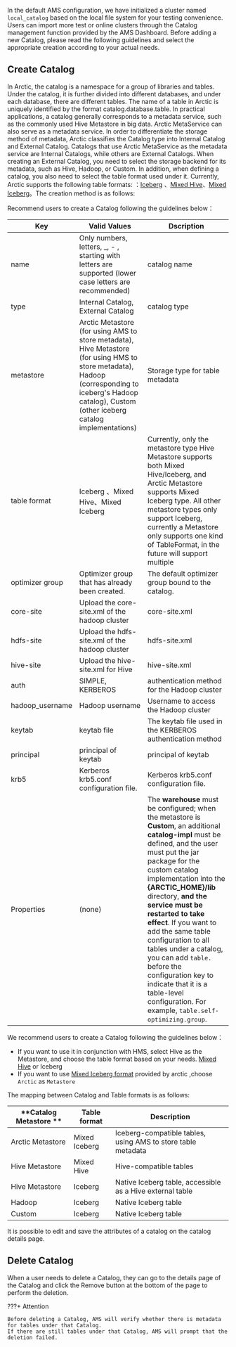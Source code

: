 
In the default AMS configuration, we have initialized a cluster named `local_catalog` based on the local file system for your testing convenience. 
Users can import more test or online clusters through the Catalog management function provided by the AMS Dashboard. Before adding a new Catalog, 
please read the following guidelines and select the appropriate creation according to your actual needs.


## Create Catalog
In Arctic, the catalog is a namespace for a group of libraries and tables. Under the catalog, it is further divided into different databases, and under each database, there are different tables. The name of a table in Arctic is uniquely identified by the format catalog.database.table. In practical applications, a catalog generally corresponds to a metadata service, such as the commonly used Hive Metastore in big data. Arctic MetaService can also serve as a metadata service. In order to differentiate the storage method of metadata, Arctic classifies the Catalog type into Internal Catalog and External Catalog. Catalogs that use Arctic MetaService as the metadata service are Internal Catalogs, while others are External Catalogs. When creating an External Catalog, you need to select the storage backend for its metadata, such as Hive, Hadoop, or Custom.
In addition, when defining a catalog, you also need to select the table format used under it. Currently, Arctic supports the following table formats:
：[Iceberg](../concepts/table-formats.md#iceberg-format) 、[Mixed Hive](../concepts/table-formats.md#mixed-hive-format)、[Mixed Iceberg](../concepts/table-formats.md#mixed-iceberg-format)。The creation method is as follows:

Recommend users to create a Catalog following the guidelines below：

| **Key**         | **Valid Values**                                                                                                                                                                                          | **Dscription**                                                                                                                                                                                                                                                                                      |
|-----------------|-----------------------------------------------------------------------------------------------------------------------------------------------------------------------------------------------------------|-----------------------------------------------------------------------------------------------------------------------------------------------------------------------------------------------------------------------------------------------------------------------------------------------------|
| name            | Only numbers, letters, _, - , starting with letters are supported (lower case letters are recommended)                                                                                                    | catalog name                                                                                                                                                                                                                                                                                        |
| type            | Internal Catalog, External Catalog                                                                                                                                                                        | catalog type                                                                                                                                                                                                                                                                                        |
| metastore       | Arctic Metastore (for using AMS to store metadata), Hive Metastore (for using HMS to store metadata), Hadoop (corresponding to iceberg's Hadoop catalog), Custom (other iceberg catalog implementations)  | Storage type for table metadata                                                                                                                                                                                                                                                                     |
| table format    | Iceberg 、Mixed Hive、Mixed  Iceberg                                                                                                                                                                        | Currently, only the metastore type Hive Metastore supports both Mixed Hive/Iceberg, and Arctic Metastore supports Mixed Iceberg type. All other metastore types only support Iceberg, currently a Metastore only supports one kind of TableFormat, in the future will support multiple              |
| optimizer group | Optimizer group that has already been created.                                                                                                                                                            | The default optimizer group bound to the catalog.                                                                                                                                                                                                                                                   |
| core-site       | Upload the core-site.xml of the hadoop cluster                                                                                                                                                            | core-site.xml                                                                                                                                                                                                                                                                                       |
| hdfs-site       | Upload the hdfs-site.xml of the hadoop cluster                                                                                                                                                            | hdfs-site.xml                                                                                                                                                                                                                                                                                       |
| hive-site       | Upload the hive-site.xml for Hive                                                                                                                                                                         | hive-site.xml                                                                                                                                                                                                                                                                                       |
| auth            | SIMPLE, KERBEROS                                                                                                                                                                                          | authentication method for the Hadoop cluster                                                                                                                                                                                                                                                        |
| hadoop_username | Hadoop username                                                                                                                                                                                           | Username to access the Hadoop cluster                                                                                                                                                                                                                                                               |
| keytab          | keytab file                                                                                                                                                                                               | The keytab file used in the KERBEROS authentication method                                                                                                                                                                                                                                          |
| principal       | principal of keytab                                                                                                                                                                                       | principal of keytab                                                                                                                                                                                                                                                                                 |
| krb5            | Kerberos krb5.conf configuration file.                                                                                                                                                                    | Kerberos krb5.conf configuration file.                                                                                                                                                                                                                                                              |
| Properties      | (none)                                                  | The **warehouse** must be configured; when the metastore is **Custom**, an additional **catalog-impl** must be defined, and the user must put the jar package for the custom catalog implementation into the **{ARCTIC_HOME}/lib** directory, **and the service must be restarted to take effect**. If you want to add the same table configuration to all tables under a catalog, you can add `table.` before the configuration key to indicate that it is a table-level configuration. For example, `table.self-optimizing.group`.|
We recommend users to create a Catalog following the guidelines below：

- If you want to use it in conjunction with HMS, select Hive as the Metastore, and choose the table format based on your needs. [Mixed Hive](../concepts/table-formats.md#Mixed-Hive-format) or Iceberg
- If you want to use  [Mixed Iceberg format](../concepts/table-formats.md#Mixed-Iceberg-format) provided by arctic ,choose `Arctic` as `Metastore`

The mapping between Catalog and Table formats is as follows:

| **Catalog Metastore ** | **Table format**                       | **Description**                               |
| -------------------------- | -------------------------------------- | -------------------------------------- |
| Arctic Metastore           | Mixed Iceberg                          | Iceberg-compatible tables, using AMS to store table metadata |
| Hive Metastore             | Mixed Hive                             | Hive-compatible tables                            |
| Hive Metastore             | Iceberg                                | Native Iceberg table, accessible as a Hive external table |
| Hadoop                     | Iceberg                                | Native Iceberg table                        |
| Custom                     | Iceberg                                | Native Iceberg table                        |

It is possible to edit and save the attributes of a catalog on the catalog details page.

## Delete Catalog
When a user needs to delete a Catalog, they can go to the details page of the Catalog and click the Remove button at the bottom of the page to perform the deletion.

???+ Attention

    Before deleting a Catalog, AMS will verify whether there is metadata for tables under that Catalog. 
    If there are still tables under that Catalog, AMS will prompt that the deletion failed.

